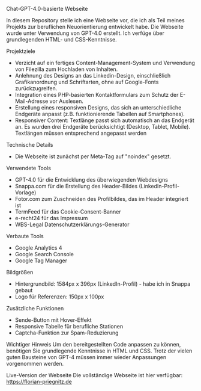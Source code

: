 Chat-GPT-4.0-basierte Webseite

In diesem Repository stelle ich eine Webseite vor, die ich als Teil meines Projekts zur beruflichen Neuorientierung entwickelt habe. Die Webseite wurde unter Verwendung von GPT-4.0 erstellt. Ich verfüge über grundlegenden HTML- und CSS-Kenntnisse.

Projektziele
- Verzicht auf ein fertiges Content-Management-System und Verwendung von Filezilla zum Hochladen von Inhalten.
- Anlehnung des Designs an das Linkedin-Design, einschließlich Grafikanordnung und Schriftarten, ohne auf Google-Fonts zurückzugreifen.
- Integration eines PHP-basierten Kontaktformulars zum Schutz der E-Mail-Adresse vor Auslesen.
- Erstellung eines responsiven Designs, das sich an unterschiedliche Endgeräte anpasst (z.B. funktionierende Tabellen auf Smartphones).
- Responsiver Content: Textlänge passt sich automatisch an das Endgerät an. Es wurden drei Endgeräte berücksichtigt (Desktop, Tablet, Mobile). Textlängen müssen entsprechend angepasst werden

Technische Details
- Die Webseite ist zunächst per Meta-Tag auf "noindex" gesetzt.

Verwendete Tools
- GPT-4.0 für die Entwicklung des überwiegenden Webdesigns
- Snappa.com für die Erstellung des Header-Bildes (LinkedIn-Profil-Vorlage)
- Fotor.com zum Zuschneiden des Profilbildes, das im Header integriert ist
- TermFeed für das Cookie-Consent-Banner
- e-recht24 für das Impressum
- WBS-Legal Datenschutzerklärungs-Generator

Verbaute Tools
- Google Analytics 4
- Google Search Console
- Google Tag Manager

Bildgrößen
- Hintergrundbild: 1584px x 396px (LinkedIn-Profil) - habe ich in Snappa gebaut
- Logo für Referenzen: 150px x 100px

Zusätzliche Funktionen
- Sende-Button mit Hover-Effekt
- Responsive Tabelle für berufliche Stationen
- Captcha-Funktion zur Spam-Reduzierung

Wichtiger Hinweis
Um den bereitgestellten Code anpassen zu können, benötigen Sie grundlegende Kenntnisse in HTML und CSS. Trotz der vielen guten Bausteine von GPT-4 müssen immer wieder Anpassungen vorgenommen werden.

Live-Version der Webseite
Die vollständige Webseite ist hier verfügbar: https://florian-priegnitz.de
